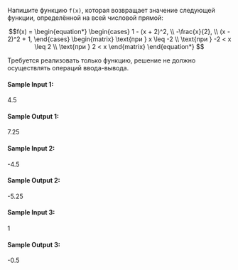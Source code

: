 Напишите функцию `f(x)`, которая возвращает значение следующей функции, определённой на всей числовой прямой:

$$f(x) =
\begin{equation*}
\begin{cases}
1 - (x + 2)^2, \\
-\frac{x}{2}, \\
(x - 2)^2 + 1,
\end{cases}
\begin{matrix}
\text{при } x \leq -2 \\
\text{при } -2 < x \leq 2 \\
\text{при } 2 < x
\end{matrix}
\end{equation*}
$$

Требуется реализовать только функцию, решение не должно осуществлять операций ввода-вывода.

#### Sample Input 1:

4.5

#### Sample Output 1:

7.25

#### Sample Input 2:

-4.5

#### Sample Output 2:

-5.25

#### Sample Input 3:

1

#### Sample Output 3:

-0.5